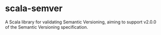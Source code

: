 # scala-semver
A Scala library for validating Semantic Versioning, aiming to support v2.0.0 of the Semantic Versioning specification.
